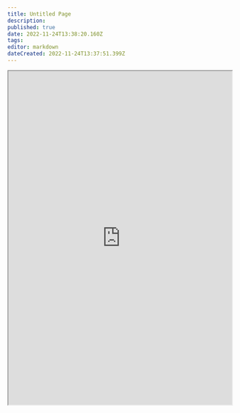 ```yaml
---
title: Untitled Page
description: 
published: true
date: 2022-11-24T13:38:20.160Z
tags: 
editor: markdown
dateCreated: 2022-11-24T13:37:51.399Z
---
```


<div>
  <iframe src="https://docs.google.com/spreadsheets/d/1TrKbMtxgEidAB-fIxFMWJ9F4iu79ZapR/edit?usp=sharing&amp;ouid=106651292092471290021&amp;rtpof=true&amp;sd=true&amp;format=xlsx" style="width: 100%; height: 750px;"></iframe>
</div>